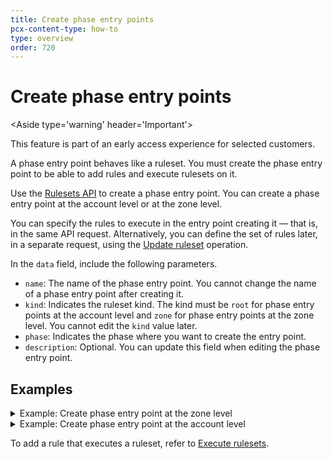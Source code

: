 ```yaml
---
title: Create phase entry points
pcx-content-type: how-to
type: overview
order: 720
---
```


# Create phase entry points

<Aside type='warning' header='Important'>

This feature is part of an early access experience for selected customers.

</Aside>

A phase entry point behaves like a ruleset. You must create the phase entry point to be able to add rules and execute rulesets on it.

Use the [Rulesets API](/cf-rulesets/rulesets-api) to create a phase entry point. You can create a phase entry point at the account level or at the zone level.

You can specify the rules to execute in the entry point creating it — that is, in the same API request. Alternatively, you can define the set of rules later, in a separate request, using the [Update ruleset](/cf-rulesets/rulesets-api/update) operation.

In the `data` field, include the following parameters.

* `name`: The name of the phase entry point. You cannot change the name of a phase entry point after creating it.
* `kind`: Indicates the ruleset kind. The kind must be `root` for phase entry points at the account level and `zone` for phase entry points at the zone level. You cannot edit the `kind` value later.
* `phase`: Indicates the phase where you want to create the entry point.
* `description`: Optional. You can update this field when editing the phase entry point.

## Examples

<details>
<summary>Example: Create phase entry point at the zone level</summary>
<div>

The following example creates a phase entry point at the zone level for the `http_request_firewall_managed` phase. It also defines a single rule that executes a Managed Ruleset for incoming requests.

Note the `kind`, `phase`, and `expression` field values:

* `kind` is set to `zone` because this is a zone-level phase entry point.
* `phase` is set to `http_request_firewall_managed` which is the name of the desired phase.
* `expression` is set to `true` since the entry point rules will apply to all traffic in the specified zone (`{zone-id}`).

```json
---
header: Request
---
curl -X POST \
-H "X-Auth-Email: user@cloudflare.com" \
-H "X-Auth-Key: REDACTED" \
"https://api.cloudflare.com/client/v4/zones/{zone-id}/rulesets" \
-d '{
  "name": "Zone-level phase entry point",
  "kind": "zone",
  "description": "Executes a Managed Ruleset.",
  "rules": [
    {
      "action": "execute",
      "action_parameters": {
        "id": "{managed-ruleset-id}"
      },
      "expression": "true"
    }
  ],
  "phase": "http_request_firewall_managed"
}'
```

```json
---
header: Response
---
{
  "result": {
    "id": "{ruleset-id}",
    "name": "Zone-level phase entry point",
    "description": "Executes a Managed Ruleset.",
    "kind": "zone",
    "version": "1",
    "rules": [
      {
        "id": "{rule-id}",
        "version": "1",
        "action": "execute",
        "expression": "true",
        "action_parameters": {
          "id": "{managed-ruleset-id}"
        },
        "last_updated": "2021-03-17T15:42:37.917815Z"
      }
    ],
    "last_updated": "2021-03-17T15:42:37.917815Z",
    "phase": "http_request_firewall_managed"
  },
  "success": true,
  "errors": [],
  "messages": []
}
```

</div>
</details>

<details>
<summary>Example: Create phase entry point at the account level</summary>
<div>

The following example creates a phase entry point at the account level for the `http_request_firewall_managed` phase. It also defines a single rule in the entry point that executes a Managed Ruleset for incoming requests addressed at `example.com` or `anotherexample.com`.

Note the `kind` and `phase` field values:

* `kind` is set to `root` because this is an account-level phase entry point.
* `phase` is set to `http_request_firewall_managed` which is the name of the desired phase.

```json
---
header: Request
---
curl -X POST \
-H "X-Auth-Email: user@cloudflare.com" \
-H "X-Auth-Key: REDACTED" \
"https://api.cloudflare.com/client/v4/accounts/{account-id}/rulesets" \
-d '{
  "name": "Account-level phase entry point",
  "kind": "root",
  "description": "Executes a Managed Ruleset for example.com and anotherexample.com.",
  "rules": [
    {
      "action": "execute",
      "action_parameters": {
        "id": "{managed-ruleset-id}"
      },
      "expression": "cf.zone.name in {\"example.com\" \"anotherexample.com\"}"
    }
  ],
  "phase": "http_request_firewall_managed"
}'
```

```json
---
header: Response
---
{
  "result": {
    "id": "{ruleset-id}",
    "name": "Account-level phase entry point",
    "description": "Executes a Managed Ruleset for example.com and anotherexample.com.",
    "kind": "root",
    "version": "1",
    "rules": [
      {
        "id": "{rule-id}",
        "version": "1",
        "action": "execute",
        "expression": "cf.zone.name in {\"example.com\" \"anotherexample.com\"}",
        "action_parameters": {
          "id": "{managed-ruleset-id}"
        },
        "last_updated": "2021-03-17T15:42:37.917815Z"
      }
    ],
    "last_updated": "2021-03-17T15:42:37.917815Z",
    "phase": "http_request_firewall_managed"
  },
  "success": true,
  "errors": [],
  "messages": []
}
```

</div>
</details>

To add a rule that executes a ruleset, refer to [Execute rulesets](/cf-rulesets/execute-rulesets).
